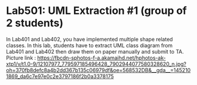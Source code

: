 ﻿# Lab501: UML Extraction #1 (group of 2 students)

In Lab401 and Lab402, you have implemented multiple shape related classes.
In this lab, students have to extract UML class diagram from Lab401 and Lab402 
then draw them on paper manually and submit to TA.
 Picture link :
 https://fbcdn-sphotos-f-a.akamaihd.net/hphotos-ak-xtp1/v/t1.0-9/12107977_779597185496428_7902944077580328620_n.jpg?oh=370fb8defc8a4b2dd367b135c06979df&oe=568532DB&__gda__=1452101869_da6c7e97e0c2e3797186f2b0a3378175

